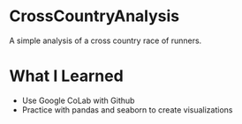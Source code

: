 # CrossCountryAnalysis
A simple analysis of a cross country race of runners.

# What I Learned
* Use Google CoLab with Github
* Practice with pandas and seaborn to create visualizations
